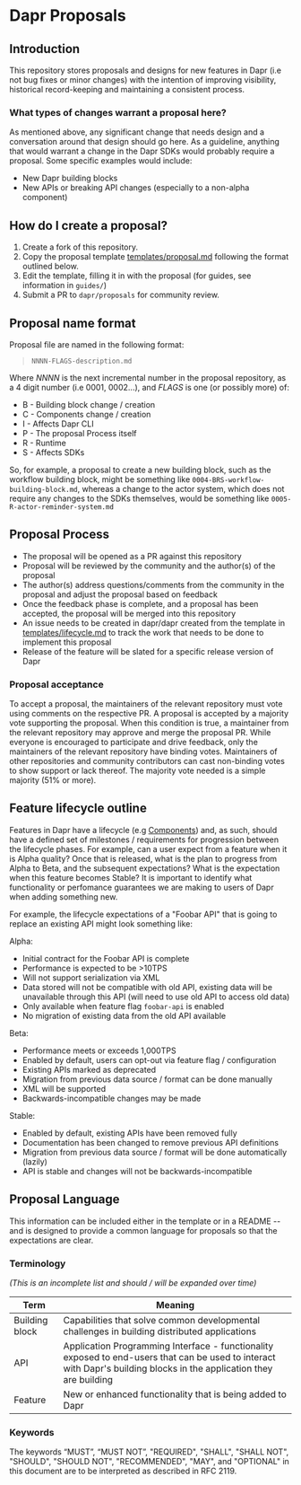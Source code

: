 # Dapr Proposals

## Introduction

This repository stores proposals and designs for new features in Dapr (i.e not bug fixes or minor changes) with the intention of improving visibility, historical record-keeping and maintaining a consistent process.

### What types of changes warrant a proposal here?

As mentioned above, any significant change that needs design and a conversation around that design should go here. As a guideline, anything that would warrant a change in the Dapr SDKs would probably require a proposal. Some specific examples would include:

* New Dapr building blocks
* New APIs or breaking API changes (especially to a non-alpha component)

## How do I create a proposal?

1. Create a fork of this repository.
2. Copy the proposal template [templates/proposal.md](templates/proposal.md) following the format outlined below.
3. Edit the template, filling it in with the proposal (for guides, see information in `guides/`)
5. Submit a PR to `dapr/proposals` for community review.

## Proposal name format

Proposal file are named in the following format:

> `NNNN-FLAGS-description.md`

Where *NNNN* is the next incremental number in the proposal repository, as a 4 digit number (i.e 0001, 0002...), and *FLAGS* is one (or possibly more)  of:

* B - Building block change / creation
* C - Components change / creation
* I - Affects Dapr CLI
* P - The proposal Process itself
* R - Runtime
* S - Affects SDKs

So, for example, a proposal to create a new building block, such as the workflow building block, might be something like `0004-BRS-workflow-building-block.md`, whereas a change to the actor system, which does not require any changes to the SDKs themselves, would be something like `0005-R-actor-reminder-system.md`

## Proposal Process

* The proposal will be opened as a PR against this repository
* Proposal will be reviewed by the community and the author(s) of the proposal
* The author(s) address questions/comments from the community in the proposal and adjust the proposal based on feedback
* Once the feedback phase is complete, and a proposal has been accepted, the proposal will be merged into this repository
* An issue needs to be created in dapr/dapr created from the template in [templates/lifecycle.md](templates/lifecycle.md) to track the work that needs to be done to implement this proposal
* Release of the feature will be slated for a specific release version of Dapr

### Proposal acceptance

To accept a proposal, the maintainers of the relevant repository must vote using comments on the respective PR. A proposal is accepted by a majority vote supporting the proposal. When this condition is true, a maintainer from the relevant repository may approve and merge the proposal PR. While everyone is encouraged to participate and drive feedback, only the maintainers of the relevant repository have binding votes. Maintainers of other repositories and community contributors can cast non-binding votes to show support or lack thereof. The majority vote needed is a simple majority (51% or more).

## Feature lifecycle outline

Features in Dapr have a lifecycle (e.g [Components](https://docs.dapr.io/operations/components/certification-lifecycle/)) and, as such, should have a defined set of milestones / requirements for progression between the lifecycle phases. For example, can a user expect from a feature when it is Alpha quality? Once that is released, what is the plan to progress from Alpha to Beta, and the subsequent expectations? What is the expectation when this feature becomes Stable? It is important to identify what functionality or perfomance guarantees we are making to users of Dapr when adding something new.

For example, the lifecycle expectations of a "Foobar API" that is going to replace an existing API might look something like:

Alpha:
 * Initial contract for the Foobar API is complete
 * Performance is expected to be >10TPS
 * Will not support serialization via XML
 * Data stored will not be compatible with old API, existing data will be unavailable through this API (will need to use old API to access old data)
 * Only available when feature flag `foobar-api` is enabled
 * No migration of existing data from the old API available

Beta:
 * Performance meets or exceeds 1,000TPS
 * Enabled by default, users can opt-out via feature flag / configuration
 * Existing APIs marked as deprecated
 * Migration from previous data source / format can be done manually
 * XML will be supported
 * Backwards-incompatible changes may be made


Stable:
 * Enabled by default, existing APIs have been removed fully
 * Documentation has been changed to remove previous API definitions
 * Migration from previous data source / format will be done automatically (lazily)
 * API is stable and changes will not be backwards-incompatible



## Proposal Language

This information can be included either in the template or in a README -- and is designed to provide a common language for proposals so that the expectations are clear.


### Terminology

_(This is an incomplete list and should / will be expanded over time)_

| Term	| Meaning                                                                                                                                                     |
|------|-------------------------------------------------------------------------------------------------------------------------------------------------------------|
| Building block	| Capabilities that solve common developmental challenges in building distributed applications                                                                |
| API	| Application Programming Interface - functionality exposed to end-users that can be used to interact with Dapr's building blocks in the application they are building  |
| Feature |	New or enhanced functionality that is being added to Dapr |

### Keywords

The keywords “MUST”, “MUST NOT”, "REQUIRED", "SHALL", "SHALL NOT", "SHOULD", "SHOULD NOT", "RECOMMENDED", "MAY",
and "OPTIONAL" in this document are to be interpreted as described in RFC 2119.

